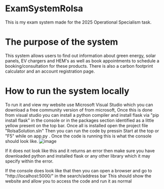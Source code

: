 # ExamSystemRolsa

This is my exam system made for the 2025 Operational Specialism task. 
# The purpose of the system
This system allows users to find out information about green energy, solar panels, EV chargers and HEM's as well as book appointments 
to schedule a booking/consultation for these products. There is also a carbon footprint calculator and an account registration page. 

# How to run the system locally
To run it and view my website use Microsoft Visual Studio which you can download a free community version of from microsoft, Once this is done
from visual studio you can install a python compiler and install flask via "pip install flask" in the console or in the packages section identified as a little yellow present on the
 top bar. Once all is installed open the project file "RolsaSolution.sln" 
Then you can run the code by pressin Start at the top or "F5" while on app.py . Once the code is running this is what the console should look like.
![image](https://github.com/user-attachments/assets/d3084d52-aca8-4a23-ac46-499498a8acf2)

If it does not look like this and it returns an error then make sure you have downloaded python and installed flask or any other library which it may specify within the error.

If the console does look like that then you can open a browser and go to "http://localhost:5000/" in the search/address bar
This should show the website and allow you to access the code and run it as normal

